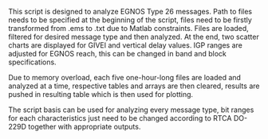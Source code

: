 This script is designed to analyze EGNOS Type 26 messages. Path to files needs to be specified at the beginning of the script, files need to be firstly transformed from .ems to .txt due to Matlab constraints. Files are loaded, filtered for desired message type and then analyzed. At the end, two scatter charts are displayed for GIVEI and vertical delay values. IGP ranges are adjusted for EGNOS reach, this can be changed in band and block specifications.

Due to memory overload, each five one-hour-long files are loaded and analyzed at a time, respective tables and arrays are then cleared, results are pushed in resulting table which is then used for plotting.

The script basis can be used for analyzing every message type, bit ranges for each characteristics just need to be changed according to RTCA DO-229D together with appropriate outputs.